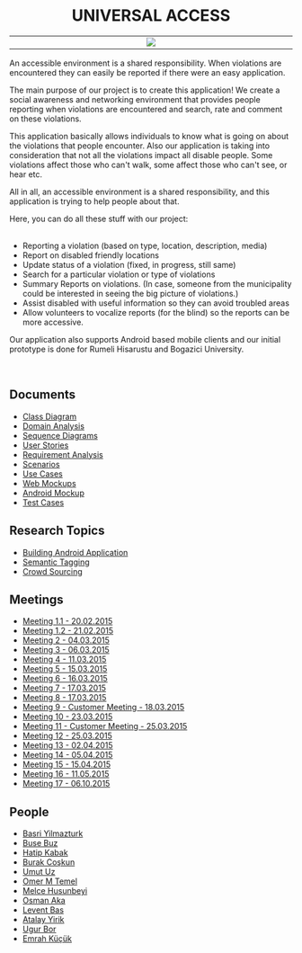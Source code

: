 <h1 align="center">UNIVERSAL ACCESS </h1>


<table>
	<tr align='middle'><td width='800px'>
		<a href='http://imgur.com/TwBD6JG'><img src='http://i.imgur.com/TwBD6JG.jpg' /></a>
	</td></tr>
</table>

<p>An accessible environment is a shared responsibility. When violations are encountered they can easily be reported if there were an easy application.</p>

<p>The main purpose of our project is to create this application! We create a social awareness and networking environment that provides people reporting when violations are encountered and search, rate and comment on these violations.</p>

<p>This application basically allows individuals to know what is going on about the violations that people encounter. Also our application is taking into consideration that not all the violations impact all disable people. Some violations affect those who can't walk, some affect those who can't see, or hear etc.</p>

</p>All in all, an accessible environment is a shared responsibility, and this application is trying to help people about that.</p>

Here, you can do all these stuff with our project:<br>
<br>
<ul>
	<li>Reporting a violation (based on type, location, description, media)</li>
	<li>Report on disabled friendly locations</li>
	<li>Update status of a violation (fixed, in progress, still same)</li>
	<li>Search for a particular violation or type of violations</li>
	<li>Summary Reports on violations. (In case, someone from the municipality could be interested in seeing the big picture of violations.)</li>
	<li>Assist disabled with useful information so they can avoid troubled areas</li>
	<li>Allow volunteers to vocalize reports (for the blind) so the reports can be more accessive.</li>
</ul>

<p>Our application also supports Android based mobile clients and our initial prototype is done for Rumeli Hisarustu and Bogazici University.</p>
<br>

<h2>Documents</h2>
<ul>
	<li><a href='Documents/ClassDiagram.md'>Class Diagram</a></li>
	<li><a href='Documents/DomainAnalysis.md'>Domain Analysis</a></li>
	<li><a href='Documents/sequenceDiagram.md'>Sequence Diagrams</a></li>
	<li><a href='Documents/UserStories.md'>User Stories</a></li>
	<li><a href='Documents/RequirementAnalysis.md'>Requirement Analysis</a></li>
	<li><a href='Documents/scenarios.md'>Scenarios</a></li>
	<li><a href='Documents/UseCases.md'>Use Cases</a></li>
	<li><a href='Documents/web_mockups.md'>Web Mockups</a></li>
	<li><a href='Documents/android_mockup.md'>Android Mockup</a></li>
	<li><a href='Documents/TestCases.md'>Test Cases</a></li>
</ul>

<h2>Research Topics</h2>
<ul>
	<li><a href='Research%20Topics/BuildingAndroidApplication.md'>Building Android Application</a></li>
	<li><a href='Research%20Topics/semanticTagging.md'>Semantic Tagging</a></li>
	<li><a href='Research%20Topics/crowdsourcing.md'>Crowd Sourcing</a></li>
</ul>

<h2>Meetings</h2>
<ul>
	<li><a href='meetingNotes.md#meeting-11'>Meeting 1.1 - 20.02.2015</a></li>
	<li><a href='meetingNotes.md#meeting-12'>Meeting 1.2 - 21.02.2015</a></li>
	<li><a href='meetingNotes.md#meeting-2'>Meeting 2 - 04.03.2015</a></li>
	<li><a href='meetingNotes.md#meeting-3'>Meeting 3 - 06.03.2015</a></li>
	<li><a href='meetingNotes.md#meeting-4'>Meeting 4 - 11.03.2015</a></li>
	<li><a href='meetingNotes.md#meeting-5'>Meeting 5 - 15.03.2015</a></li>
	<li><a href='meetingNotes.md#meeting-6'>Meeting 6 - 16.03.2015</a></li>
	<li><a href='meetingNotes.md#meeting-7'>Meeting 7 - 17.03.2015</a></li>
	<li><a href='meetingNotes.md#meeting-8'>Meeting 8 - 17.03.2015</a></li>
	<li><a href='meetingNotes.md#meeting-9-customer-meeting'>Meeting 9 - Customer Meeting - 18.03.2015</a></li>
	<li><a href='meetingNotes.md#meeting-10'>Meeting 10 - 23.03.2015</a></li>
	<li><a href='meetingNotes.md#meeting-11-customer-meeting'>Meeting 11 - Customer Meeting - 25.03.2015</a></li>
	<li><a href='meetingNotes.md#meeting-12-1'>Meeting 12 - 25.03.2015</a></li>
	<li><a href='meetingNotes.md#meeting-13'>Meeting 13 - 02.04.2015</a></li>
	<li><a href='meetingNotes.md#meeting-14'>Meeting 14 - 05.04.2015</a></li>
	<li><a href='meetingNotes.md#meeting-15'>Meeting 15 - 15.04.2015</a></li>
	<li><a href='meetingNotes.md#meeting-16'>Meeting 16 - 11.05.2015</a></li>
	<li><a href='meetingNotes.md#meeting-17'>Meeting 17 - 06.10.2015</a></li>
</ul>

<h2>People</h2>
<ul>
	<li><a href='People/basriyilmazturk.md'>Basri Yilmazturk</a></li>
	<li><a href='People/BuseBuz.md'>Buse Buz</a></li>
	<li><a href='People/hatipkabak.md'>Hatip Kabak</a></li>
	<li><a href='People/BurakCoskun.md'>Burak Coşkun</a></li>
	<li><a href='People/UmutUz.md'>Umut Uz</a></li>
	<li><a href='People/OmerMTemel.md'>Omer M Temel</a></li>
	<li><a href='People/melce_husunbeyi.md'>Melce Husunbeyi</a></li>
	<li><a href='People/osman_aka.md'>Osman Aka</a></li>
	<li><a href='People/LeventBas.md'>Levent Bas</a></li>
	<li><a href='People/atalay_yirik.md'>Atalay Yirik</a></li>
	<li><a href='People/ugur_bor.md'>Ugur Bor</a></li>
	<li><a href='People/emrah_kucuk.md'>Emrah Küçük</a>
</ul>
